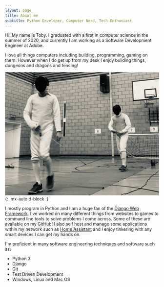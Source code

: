```yaml
---
layout: page
title: About me
subtitle: Python Developer, Computer Nerd, Tech Enthusiast
---
```


Hi! My name is Toby. I graduated with a first in computer science in the summer of 2020, and currently I am working as a Software Development Engineer at Adobe.

I love all things computers including building, programming, gaming on them. However when I do get up from my desk I enjoy building things, dungeons and dragons and fencing!

![Fencing](/assets/img/fencing.jpg){: .mx-auto.d-block :}

I mostly program in Python and I am a huge fan of the [Django Web Framework](https://www.djangoproject.com/). I've worked on many different things from websites to games to command line tools to solve problems I come across. Some of these are available on my [GitHub](https://github.com/TobySuch)! I also self host and manage some applications within my network such as [Home Assistant](https://www.home-assistant.io/) and I enjoy tinkering with any smart devices I can get my hands on.

I'm proficient in many software engineering techniques and software such as:
- Python 3
- Django
- Git
- Test Driven Development
- Windows, Linux and Mac OS
